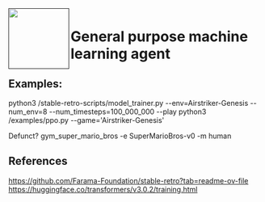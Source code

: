 <a href="">
  <img src="https://media.githubusercontent.com/media/salsicha/TinyAGI/main/mario.gif"
    height="120" align="left" alt="" />
</a>



# General purpose machine learning agent

## Examples:
python3 /stable-retro-scripts/model_trainer.py --env=Airstriker-Genesis --num_env=8 --num_timesteps=100_000_000 --play
python3 /examples/ppo.py --game='Airstriker-Genesis'

Defunct?
gym_super_mario_bros -e SuperMarioBros-v0 -m human

## References
https://github.com/Farama-Foundation/stable-retro?tab=readme-ov-file
https://huggingface.co/transformers/v3.0.2/training.html
